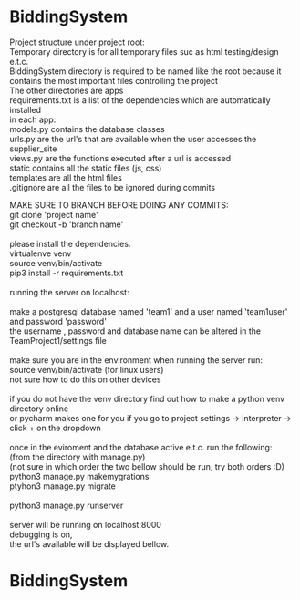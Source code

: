 # BiddingSystem


Project structure under project root:<br>
Temporary directory is for all temporary files suc as html testing/design e.t.c. <br>
BiddingSystem directory is required to be named like the root because it contains the 
most important files controlling the project<br>
The other directories are apps <br>
requirements.txt is a list of the dependencies which are automatically installed<br>
in each app:<br>
models.py contains the database classes<br>
urls.py are the url's that are available when the user accesses the supplier_site<br>
views.py are the functions executed after a url is accessed<br>
static contains all the static files (js, css)<br>
templates are all the html files<br>
.gitignore are all the files to be ignored during commits<br>

























MAKE SURE TO BRANCH BEFORE DOING ANY COMMITS:<br>
git clone 'project name'<br>
git checkout -b 'branch name'<br>
<br>
please install the dependencies.<br>
virtualenve venv<br>
source venv/bin/activate<br>
pip3 install -r requirements.txt<br>
<br>
running the server on localhost:<br>
<br>
make a postgresql database named 'team1' and a user named 'team1user' and password 'password'<br>
the username , password and database name can be altered in the TeamProject1/settings file<br>
<br>
make sure you are in the environment when running the server run:<br>
source venv/bin/activate (for linux users)<br>
not sure how to do this on other devices<br>
<br>
if you do not have the venv directory find out how to make a python venv directory online<br>
or pycharm makes one for you if you go to project settings -> interpreter -> click + on the dropdown<br>
<br>
once in the eviroment and the database active e.t.c. run the following:<br>
(from the directory with manage.py)<br>
(not sure in which order the two bellow should be run, try both orders :D)<br>
python3 manage.py makemygrations<br>
ptyhon3 manage.py migrate<br>
<br>
python3 manage.py runserver<br>
<br>
server will be running on localhost:8000<br>
debugging is on, <br>
the url's available will be displayed bellow.<br>



# BiddingSystem
